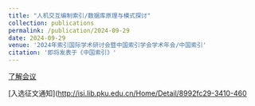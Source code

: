 ```yaml
---
title: "人机交互编制索引/数据库原理与模式探讨"
collection: publications
permalink: /publication/2024-09-29
date: 2024-09-29
venue: '2024年索引国际学术研讨会暨中国索引学会学术年会/中国索引'
citation: '即将发表于《中国索引》'
---
```


[了解会议](http://isi.lib.pku.edu.cn/Home/Default)

[入选征文通知](http://isi.lib.pku.edu.cn/Home/Detail/8992fc29-3410-460
